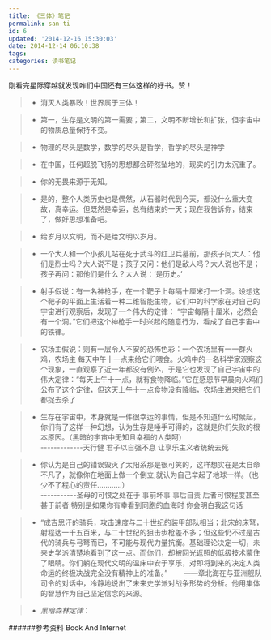 ```yaml
---
title: 《三体》笔记
permalink: san-ti
id: 6
updated: '2014-12-16 15:30:03'
date: 2014-12-14 06:10:38
tags:
categories: 读书笔记
---
```


刚看完星际穿越就发现咋们中国还有三体这样的好书。赞！

> * 消灭人类暴政！世界属于三体！
 
 > * 第一，生存是文明的第一需要；第二，文明不断增长和扩张，但宇宙中的物质总量保持不变。 
 
 > * 物理的尽头是数学，数学的尽头是哲学，哲学的尽头是神学
 
 > * 在中国，任何超脱飞扬的思想都会砰然坠地的，现实的引力太沉重了。 
 
 > * 你的无畏来源于无知。
 
 > * 是的，整个人类历史也是偶然，从石器时代到今天，都没什么重大变故，真幸运。但既然是幸运，总有结束的一天；现在我告诉你，结束了，做好思想准备吧。
 
 > * 给岁月以文明，而不是给文明以岁月。
 
 > * 一个大人和一个小孩儿站在死于武斗的红卫兵墓前，那孩子问大人：他们是烈士吗？大人说不是；孩子又问：他们是敌人吗？大人说也不是；孩子再问：那他们是什么？大人说：‘是历史。’
 
 > * 射手假说：有一名神枪手，在一个靶子上每隔十厘米打一个洞。设想这个靶子的平面上生活着一种二维智能生物，它们中的科学家在对自己的宇宙进行观察后，发现了一个伟大的定律： “宇宙每隔十厘米，必然会有一个洞。”它们把这个神枪手一时兴起的随意行为，看成了自己宇宙中的铁律。 
 
 > * 农场主假说：则有一层令人不安的恐怖色彩：一个农场里有一一群火鸡，农场主 每天中午十一点来给它们喂食。火鸡中的一名科学家观察这个现象，一直观察了近一年都没有例外，于是它也发现了自己宇宙中的伟大定律：“每天上午十一点，就有食物降临。”它在感恩节早晨向火鸡们公布了这个定律，但这天上午十一点食物没有降临，农场主进来把它们都捉去杀了
 
 > * 生存在宇宙中，本身就是一件很幸运的事情，但是不知道什么时候起，你们有了这样一种幻想，认为生存是唾手可得的，这就是你们失败的根本原因。（黑暗的宇宙中无知且幸福的人类呵）  
-------------天行健 君子以自强不息 让享乐主义者统统去死

 > * 你认为是自己的错误毁灭了太阳系那是很可笑的，这样想实在是太自命不凡了，就像你在地面上做一个倒立,就认为自己举起了地球一样。（也少不了程心的责任…………）  
-----------圣母的可恨之处在于 事前坏事 事后自责 后者可恨程度甚至甚于前者 特别是如果你有幸看到同胞的血海时 你会明白我这句话

 > * “成吉思汗的骑兵，攻击速度与二十世纪的装甲部队相当；北宋的床弩，射程达一千五百米，与二十世纪的狙击步枪差不多；但这些仍不过是古代的骑兵与弓弩而已，不可能与现代力量抗衡。基础理论决定一切，未来史学派清楚地看到了这一点。而你们，却被回光返照的低级技术蒙住了眼睛。你们躺在现代文明的温床中安于享乐，对即将到来的决定人类命运的终极决战完全没有精神上的准备。”
　　——章北海在与亚洲舰队司令的对话中，冷静地说出了未来史学派对战争形势的分析。他用集体的智慧作为自己坚定信念的来源。
  
> * _黑暗森林定律_：

######参考资料
Book And Internet